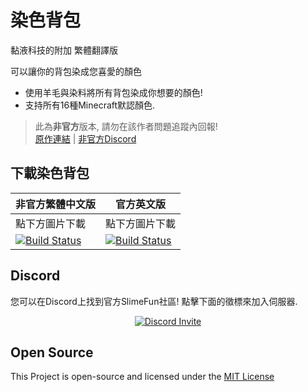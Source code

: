 # 染色背包
黏液科技的附加 繁體翻譯版<br>

可以讓你的背包染成您喜愛的顏色
- 使用羊毛與染料將所有背包染成你想要的顏色!
- 支持所有16種Minecraft默認顏色.

> 此為**非官方**版本, 請勿在該作者問題追蹤內回報! <br>
> [原作連結](https://github.com/TheBusyBiscuit/DyedBackpacks) | [非官方Discord](https://discord.gg/GF4CwjFXT9)

## 下載染色背包
| 非官方繁體中文版 | 官方英文版 |
| -------- | -------- |
| 點下方圖片下載 | 點下方圖片下載 |
| [![Build Status](https://xMikux.github.io/builds/SlimeTraditionalTranslation/DyedBackpacks/master/badge.svg)](https://xMikux.github.io/builds/SlimeTraditionalTranslation/DyedBackpacks/master) | [![Build Status](https://thebusybiscuit.github.io/builds/TheBusyBiscuit/DyedBackpacks/master/badge.svg)](https://thebusybiscuit.github.io/builds/TheBusyBiscuit/DyedBackpacks/master) |

## Discord
您可以在Discord上找到官方SlimeFun社區!
點擊下面的徵標來加入伺服器.
<p align="center">
  <a href="https://discord.gg/slimefun">
    <img src="https://discordapp.com/api/guilds/565557184348422174/widget.png?style=banner3" alt="Discord Invite"/>
  </a>
</p>

## Open Source
This Project is open-source and licensed under the [MIT License](https://github.com/TheBusyBiscuit/DyedBackpacks/blob/master/LICENSE)

